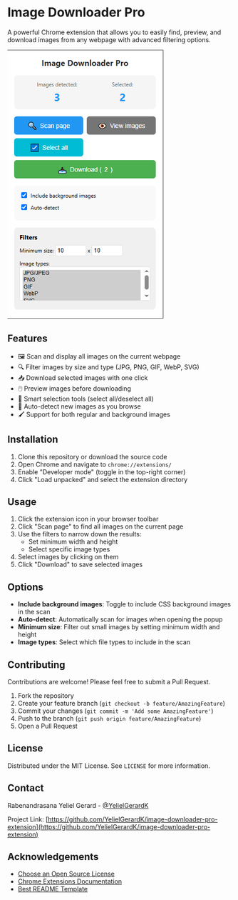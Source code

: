 # Image Downloader Pro

A powerful Chrome extension that allows you to easily find, preview, and download images from any webpage with advanced filtering options.

![Image Downloader Pro Screenshot](screenshot.png)

## Features

- 🖼️ Scan and display all images on the current webpage
- 🔍 Filter images by size and type (JPG, PNG, GIF, WebP, SVG)
- 📥 Download selected images with one click
- 🖱️ Preview images before downloading
- 🎯 Smart selection tools (select all/deselect all)
- 🔄 Auto-detect new images as you browse
- 🖌️ Support for both regular and background images

## Installation

1. Clone this repository or download the source code
2. Open Chrome and navigate to `chrome://extensions/`
3. Enable "Developer mode" (toggle in the top-right corner)
4. Click "Load unpacked" and select the extension directory

## Usage

1. Click the extension icon in your browser toolbar
2. Click "Scan page" to find all images on the current page
3. Use the filters to narrow down the results:
   - Set minimum width and height
   - Select specific image types
4. Select images by clicking on them
5. Click "Download" to save selected images

## Options

- **Include background images**: Toggle to include CSS background images in the scan
- **Auto-detect**: Automatically scan for images when opening the popup
- **Minimum size**: Filter out small images by setting minimum width and height
- **Image types**: Select which file types to include in the scan

## Contributing

Contributions are welcome! Please feel free to submit a Pull Request.

1. Fork the repository
2. Create your feature branch (`git checkout -b feature/AmazingFeature`)
3. Commit your changes (`git commit -m 'Add some AmazingFeature'`)
4. Push to the branch (`git push origin feature/AmazingFeature`)
5. Open a Pull Request

## License

Distributed under the MIT License. See `LICENSE` for more information.

## Contact

Rabenandrasana Yeliel Gerard - [@YelielGerardK](https://twitter.com/YelielGerardK)

Project Link: [https://github.com/YelielGerardK/image-downloader-pro-extension](https://github.com/YelielGerardK/image-downloader-pro-extension)

## Acknowledgements

- [Choose an Open Source License](https://choosealicense.com)
- [Chrome Extensions Documentation](https://developer.chrome.com/docs/extensions/)
- [Best README Template](https://github.com/othneildrew/Best-README-Template)
